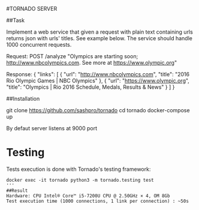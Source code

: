 #TORNADO SERVER

##Task

Implement a web service that given a request with plain text containing urls returns json with urls' titles. See example below. The service should handle 1000 concurrent requests.

Request:
POST /analyze
"Olympics are starting soon; http://www.nbcolympics.com. See more at https://www.olympic.org"

Response:
{
  "links": [
    {
      "url": "http://www.nbcolympics.com",
      "title": "2016 Rio Olympic Games | NBC Olympics"
    },
    {
      "url": "https://www.olympic.org",
      "title": "Olympics | Rio 2016 Schedule, Medals, Results &amp; News"
    }
  ]
}

##Installation

git clone https://github.com/sashpro/tornado
cd tornado
docker-compose up

By defaut server listens at 9000 port


# Testing
Tests execution is done with Tornado's testing framework:
```
docker exec -it tornado python3 -m tornado.testing test
'''
##Result
Hardware: CPU Intel® Core™ i5-7200U CPU @ 2.50GHz × 4, OM 8Gb
Test execution time (1000 connections, 1 link per connection) : ~50s
  
